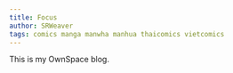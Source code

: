 ```yaml
---
title: Focus
author: SRWeaver
tags: comics manga manwha manhua thaicomics vietcomics
---
```

This is my OwnSpace blog.
